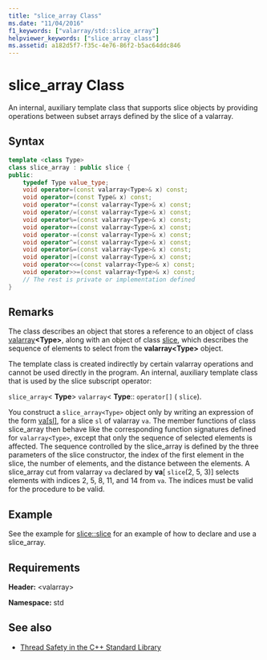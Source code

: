 ```yaml
---
title: "slice_array Class"
ms.date: "11/04/2016"
f1_keywords: ["valarray/std::slice_array"]
helpviewer_keywords: ["slice_array class"]
ms.assetid: a182d5f7-f35c-4e76-86f2-b5ac64ddc846
---
```

# slice_array Class

An internal, auxiliary template class that supports slice objects by providing operations between subset arrays defined by the slice of a valarray.

## Syntax

```cpp
template <class Type>
class slice_array : public slice {
public:
    typedef Type value_type;
    void operator=(const valarray<Type>& x) const;
    void operator=(const Type& x) const;
    void operator*=(const valarray<Type>& x) const;
    void operator/=(const valarray<Type>& x) const;
    void operator%=(const valarray<Type>& x) const;
    void operator+=(const valarray<Type>& x) const;
    void operator-=(const valarray<Type>& x) const;
    void operator^=(const valarray<Type>& x) const;
    void operator&=(const valarray<Type>& x) const;
    void operator|=(const valarray<Type>& x) const;
    void operator<<=(const valarray<Type>& x) const;
    void operator>>=(const valarray<Type>& x) const;
    // The rest is private or implementation defined
}
```

## Remarks

The class describes an object that stores a reference to an object of class [valarray](../standard-library/valarray-class.md)**\<Type>**, along with an object of class [slice](../standard-library/slice-class.md), which describes the sequence of elements to select from the **valarray\<Type>** object.

The template class is created indirectly by certain valarray operations and cannot be used directly in the program. An internal, auxiliary template class that is used by the slice subscript operator:

`slice_array`\< **Type**> `valarray`< **Type**:: `operator[]` ( `slice`).

You construct a `slice_array<Type>` object only by writing an expression of the form [va&#91;sl&#93;](../standard-library/valarray-class.md#op_at), for a slice `sl` of valarray `va`. The member functions of class slice_array then behave like the corresponding function signatures defined for `valarray<Type>`, except that only the sequence of selected elements is affected. The sequence controlled by the slice_array is defined by the three parameters of the slice constructor, the index of the first element in the slice, the number of elements, and the distance between the elements. A slice_array cut from valarray `va` declared by **va**[ `slice`(2, 5, 3)] selects elements with indices 2, 5, 8, 11, and 14 from `va`. The indices must be valid for the procedure to be valid.

## Example

See the example for [slice::slice](../standard-library/slice-class.md#slice) for an example of how to declare and use a slice_array.

## Requirements

**Header:** \<valarray>

**Namespace:** std

## See also

- [Thread Safety in the C++ Standard Library](../standard-library/thread-safety-in-the-cpp-standard-library.md)
